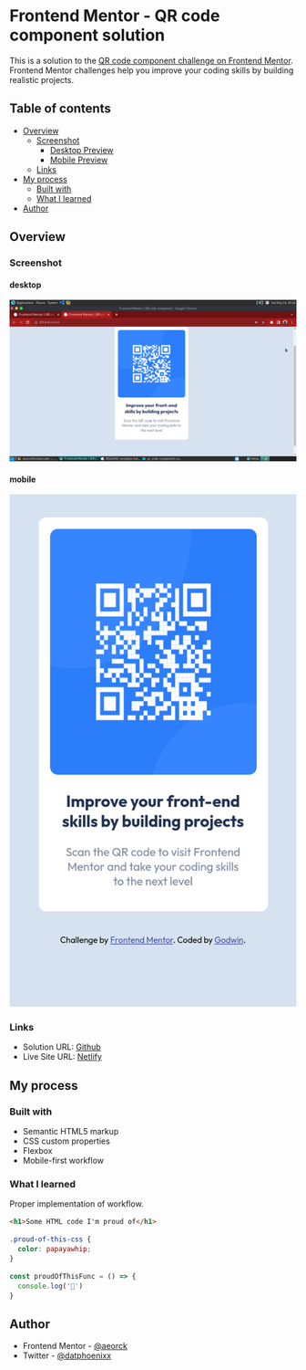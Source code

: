 # Frontend Mentor - QR code component solution

This is a solution to the [QR code component challenge on Frontend Mentor](https://www.frontendmentor.io/challenges/qr-code-component-iux_sIO_H). Frontend Mentor challenges help you improve your coding skills by building realistic projects. 

## Table of contents

- [Overview](#overview)
  - [Screenshot](#screenshot)
    - [Desktop Preview](#desktop)
    - [Mobile Preview](#mobile)
  - [Links](#links)
- [My process](#my-process)
  - [Built with](#built-with)
  - [What I learned](#what-i-learned)
- [Author](#author)



## Overview

### Screenshot

#### desktop
![](./images/screenshot.png)

#### mobile
![](./images/mobileSS.png)

### Links

- Solution URL: [Github](https://github.com/aeorck/fembarcode)
- Live Site URL: [Netlify](https://fembarcode.netlify.app)

## My process

### Built with

- Semantic HTML5 markup
- CSS custom properties
- Flexbox
- Mobile-first workflow


### What I learned

Proper implementation of workflow.

```html
<h1>Some HTML code I'm proud of</h1>
```
```css
.proud-of-this-css {
  color: papayawhip;
}
```
```js
const proudOfThisFunc = () => {
  console.log('🎉')
}
```



## Author


- Frontend Mentor - [@aeorck](https://www.frontendmentor.io/profile/aeorck)
- Twitter - [@datphoenixx](https://www.twitter.com/datphoenixx)



